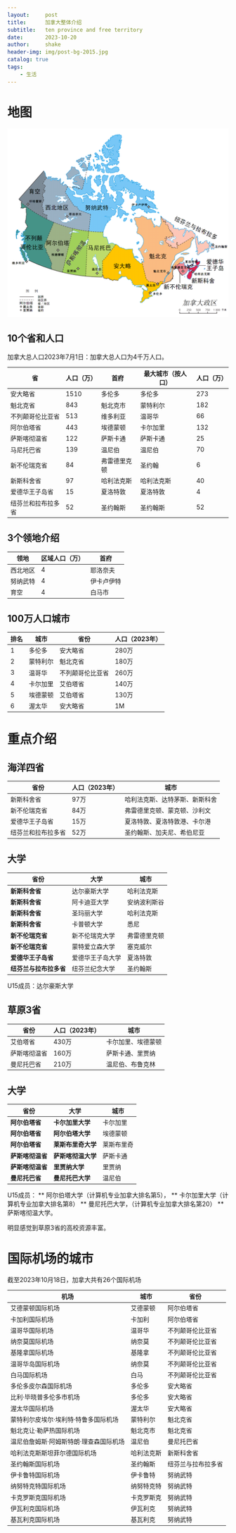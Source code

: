 ```yaml
---
layout:     post
title:      加拿大整体介绍
subtitle:   ten province and free territory
date:       2023-10-20
author:     shake
header-img: img/post-bg-2015.jpg
catalog: true
tags:
    - 生活
---
```


# 地图

![加拿大地图](/img/ca-university/ca-map.png "中文")

## 10个省和人口

加拿大总人口2023年7月1日：加拿大总人口为4千万人口。


| 省 | 人口（万） | 首府 | 最大城市（按人口） | 人口（万） |
|---|---|---|---|---|
| 安大略省 | 1510| 多伦多 | 多伦多 | 273 |
| 魁北克省 | 843 | 魁北克市 | 蒙特利尔 | 182 |
| 不列颠哥伦比亚省 | 513 | 维多利亚 | 温哥华 | 66 |
| 阿尔伯塔省 | 443 | 埃德蒙顿 | 卡尔加里 | 132 |
| 萨斯喀彻温省 | 122 | 萨斯卡通 | 萨斯卡通 | 25 |
| 马尼托巴省 | 139 | 温尼伯 | 温尼伯 | 70 |
| 新不伦瑞克省 | 84 | 弗雷德里克顿 | 圣约翰 | 6 |
| 新斯科舍省 | 97 | 哈利法克斯 | 哈利法克斯 | 40 |
| 爱德华王子岛省 | 15 | 夏洛特敦 | 夏洛特敦 | 4 |
| 纽芬兰和拉布拉多省 | 52 | 圣约翰斯 | 圣约翰斯 | 52 |

## 3个领地介绍

| 领地 | 区域人口（万） | 首府 |
|---|---|---|
| 西北地区 | 4 | 耶洛奈夫 |
| 努纳武特 | 4 | 伊卡卢伊特 |
| 育空 | 4 | 白马市 |

## 100万人口城市

| 排名 | 城市 | 省份 | 人口（2023年） |
|---|---|---|---|
| 1 | 多伦多 | 安大略省 | 280万 |
| 2 | 蒙特利尔 | 魁北克省 | 180万 |
| 3 | 温哥华 | 不列颠哥伦比亚省 | 260万 |
| 4 | 卡尔加里 | 艾伯塔省 | 140万 |
| 5 | 埃德蒙顿 | 艾伯塔省 | 130万 |
| 6 | 渥太华 | 安大略省 | 1M |


# 重点介绍

## 海洋四省

| 省份 | 人口（2023年） | 城市 |
|---|---|---|
| 新斯科舍省 | 97万 | 哈利法克斯、达特茅斯、新斯科舍 |
| 新不伦瑞克省 | 84万 | 弗雷德里克顿、蒙克顿、沙利文 |
| 爱德华王子岛省 | 15万 | 夏洛特敦、夏洛特敦港、卡尔港 |
| 纽芬兰和拉布拉多省 | 52万 | 圣约翰斯、加夫尼、希伯尼亚 |

## 大学

| 省份 | 大学 | 城市 |
|---|---|---|
| **新斯科舍省** | 达尔豪斯大学 | 哈利法克斯 |
| **新斯科舍省** | 阿卡迪亚大学 | 安纳波利斯谷 |
| **新斯科舍省** | 圣玛丽大学 | 哈利法克斯 |
| **新斯科舍省** | 卡普顿大学 | 悉尼 |
| **新不伦瑞克省** | 新不伦瑞克大学 | 弗雷德里克顿 |
| **新不伦瑞克省** | 蒙特爱立森大学 | 塞克威尔 |
| **爱德华王子岛省** | 爱德华王子岛大学 | 夏洛特敦 |
| **纽芬兰与拉布拉多省** | 纽芬兰纪念大学 | 圣约翰斯 |

U15成员：达尔豪斯大学

## 草原3省

| 省份 | 人口（2023年） | 城市 |
|---|---|---|
| 艾伯塔省 | 430万 | 卡尔加里、埃德蒙顿 |
| 萨斯喀彻温省 | 160万 | 萨斯卡通、里贾纳 |
| 曼尼托巴省 | 210万 | 温尼伯、布鲁克林 |

## 大学

| 省份 | 大学 | 城市 |
|---|---|---|
| **阿尔伯塔省** | **卡尔加里大学** | 卡尔加里 |
| **阿尔伯塔省** | **阿尔伯塔大学** | 埃德蒙顿 |
| **阿尔伯塔省** | **莱斯布里奇大学** | 莱斯布里奇 |
| **萨斯喀彻温省** | **萨斯喀彻温大学** | 萨斯卡通 |
| **萨斯喀彻温省** | **里贾纳大学** | 里贾纳 |
| **曼尼托巴省** | **曼尼托巴大学** | 温尼伯 |

U15成员：
** 阿尔伯塔大学（计算机专业加拿大排名第5），
** 卡尔加里大学（计算机专业加拿大排名第8）
** 曼尼托巴大学，（计算机专业加拿大排名第20）
** 萨斯喀彻温大学。

明显感觉到草原3省的高校资源丰富。

# 国际机场的城市

截至2023年10月18日，加拿大共有26个国际机场

| 机场                                   | 城市       | 省份               |
|----------------------------------------|------------|--------------------|
| 艾德蒙顿国际机场                       | 艾德蒙顿   | 阿尔伯塔省         |
| 卡加利国际机场                         | 卡加利     | 阿尔伯塔省         |
| 温哥华国际机场                         | 温哥华     | 不列颠哥伦比亚省   |
| 纳奈莫国际机场                         | 纳奈莫     | 不列颠哥伦比亚省   |
| 基隆拿国际机场                         | 基隆拿     | 不列颠哥伦比亚省   |
| 温哥华岛国际机场                       | 纳奈莫     | 不列颠哥伦比亚省   |
| 白马国际机场                           | 白马       | 不列颠哥伦比亚省   |
| 多伦多皮尔森国际机场                   | 多伦多     | 安大略省           |
| 比利·毕晓普多伦多市机场                | 多伦多     | 安大略省           |
| 渥太华国际机场                         | 渥太华     | 安大略省           |
| 蒙特利尔皮埃尔·埃利特·特鲁多国际机场   | 蒙特利尔   | 魁北克省           |
| 魁北克让·勒萨热国际机场                | 魁北克市   | 魁北克省           |
| 温尼伯詹姆斯·阿姆斯特朗·理查森国际机场 | 温尼伯     | 曼尼托巴省         |
| 哈利法克斯斯坦菲尔德国际机场           | 哈利法克斯 | 新斯科舍省         |
| 圣约翰斯国际机场                       | 圣约翰斯   | 纽芬兰与拉布拉多省 |
| 伊卡鲁特国际机场                       | 伊卡鲁特   | 努纳武特           |
| 纳努特克特国际机场                     | 纳努特克特 | 努纳武特           |
| 卡克罗斯克国际机场                     | 卡克罗斯克 | 努纳武特           |
| 伊瓦利克国际机场                       | 伊瓦利克   | 努纳武特           |
| 基瓦利克国际机场                       | 基瓦利克   | 努纳武特           |